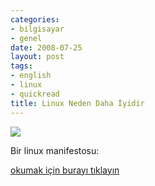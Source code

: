 ```yaml
---
categories:
- bilgisayar
- genel
date: 2008-07-25
layout: post
tags:
- english
- linux
- quickread
title: Linux Neden Daha İyidir
---
```


![](/images/business_news.png)  
  
Bir linux manifestosu:  
  
[okumak için burayı tıklayın](http://www.whylinuxisbetter.net/index_tr.php?lang=tr)
